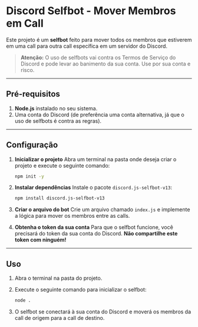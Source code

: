 # Discord Selfbot - Mover Membros em Call

Este projeto é um **selfbot** feito para mover todos os membros que estiverem em uma call para outra call específica em um servidor do Discord.

> **Atenção:** O uso de selfbots vai contra os Termos de Serviço do Discord e pode levar ao banimento da sua conta. Use por sua conta e risco.

---

## Pré-requisitos

1. **Node.js** instalado no seu sistema.
2. Uma conta do Discord (de preferência uma conta alternativa, já que o uso de selfbots é contra as regras).

---

## Configuração

1. **Inicializar o projeto**
   Abra um terminal na pasta onde deseja criar o projeto e execute o seguinte comando:

   ```bash
   npm init -y
   ```

2. **Instalar dependências**
   Instale o pacote `discord.js-selfbot-v13`:

   ```bash
   npm install discord.js-selfbot-v13
   ```

3. **Criar o arquivo do bot**
   Crie um arquivo chamado `index.js` e implemente a lógica para mover os membros entre as calls.

4. **Obtenha o token da sua conta**
   Para que o selfbot funcione, você precisará do token da sua conta do Discord. **Não compartilhe este token com ninguém!**

---

## Uso

1. Abra o terminal na pasta do projeto.
2. Execute o seguinte comando para inicializar o selfbot:

   ```bash
   node .
   ```

3. O selfbot se conectará à sua conta do Discord e moverá os membros da call de origem para a call de destino.
